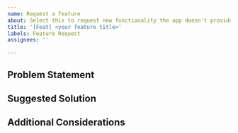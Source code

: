 ```yaml
---
name: Request a feature
about: Select this to request new functionality the app doesn't provide yet
title: '[Feat] <your feature title>'
labels: Feature Request
assignees: ''

---
```


## Problem Statement

<!-- describe the problem you want to solve -->


## Suggested Solution

<!-- describe how a possible solution could work -->


## Additional Considerations

<!-- Is there anything else to be considered for this feature? -->

